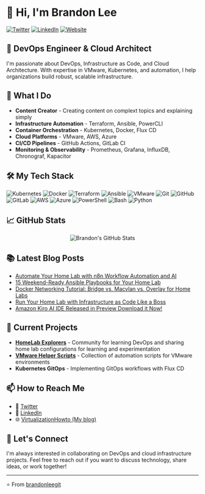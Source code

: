 # 👋 Hi, I'm Brandon Lee

[![Twitter](https://img.shields.io/twitter/follow/brandonlee?style=social)](https://twitter.com/vspinmaster)
[![LinkedIn](https://img.shields.io/badge/LinkedIn-Connect-blue)](https://www.linkedin.com/in/brandon-lee-vht/)
[![Website](https://img.shields.io/badge/Website-Visit-brightgreen)](https://www.virtualizationhowto.com)

## 💼 DevOps Engineer & Cloud Architect

I'm passionate about DevOps, Infrastructure as Code, and Cloud Architecture. With expertise in VMware, Kubernetes, and automation, I help organizations build robust, scalable infrastructure.

## 🚀 What I Do

- **Content Creator** - Creating content on complext topics and explaining simply
- **Infrastructure Automation** - Terraform, Ansible, PowerCLI
- **Container Orchestration** - Kubernetes, Docker, Flux CD
- **Cloud Platforms** - VMware, AWS, Azure
- **CI/CD Pipelines** - GitHub Actions, GitLab CI
- **Monitoring & Observability** - Prometheus, Grafana, InfluxDB, Chronograf, Kapacitor

## 🛠️ My Tech Stack

<p>
  <img alt="Kubernetes" src="https://img.shields.io/badge/-Kubernetes-326CE5?style=flat-square&logo=kubernetes&logoColor=white" />
  <img alt="Docker" src="https://img.shields.io/badge/-Docker-46a2f1?style=flat-square&logo=docker&logoColor=white" />
  <img alt="Terraform" src="https://img.shields.io/badge/-Terraform-7B42BC?style=flat-square&logo=terraform&logoColor=white" />
  <img alt="Ansible" src="https://img.shields.io/badge/-Ansible-EE0000?style=flat-square&logo=ansible&logoColor=white" />
  <img alt="VMware" src="https://img.shields.io/badge/-VMware-607078?style=flat-square&logo=vmware&logoColor=white" />
  <img alt="Git" src="https://img.shields.io/badge/-Git-F05032?style=flat-square&logo=git&logoColor=white" />
  <img alt="GitHub" src="https://img.shields.io/badge/-GitHub-181717?style=flat-square&logo=github&logoColor=white" />
  <img alt="GitLab" src="https://img.shields.io/badge/-GitLab-FCA121?style=flat-square&logo=gitlab&logoColor=white" />
  <img alt="AWS" src="https://img.shields.io/badge/-AWS-232F3E?style=flat-square&logo=amazon-aws&logoColor=white" />
  <img alt="Azure" src="https://img.shields.io/badge/-Azure-0089D6?style=flat-square&logo=microsoft-azure&logoColor=white" />
  <img alt="PowerShell" src="https://img.shields.io/badge/-PowerShell-5391FE?style=flat-square&logo=powershell&logoColor=white" />
  <img alt="Bash" src="https://img.shields.io/badge/-Bash-4EAA25?style=flat-square&logo=gnu-bash&logoColor=white" />
  <img alt="Python" src="https://img.shields.io/badge/-Python-3776AB?style=flat-square&logo=python&logoColor=white" />
</p>

## 📈 GitHub Stats

<div align="center">
  <img src="https://github-readme-stats.vercel.app/api?username=brandonleegit&show_icons=true&count_private=true&theme=radical" alt="Brandon's GitHub Stats" />
</div>

## 📚 Latest Blog Posts

<!-- BLOG-POST-LIST:START -->
- [Automate Your Home Lab with n8n Workflow Automation and AI](https://www.virtualizationhowto.com/2025/07/automate-your-home-lab-with-n8n-workflow-automation-and-ai/)
- [15 Weekend-Ready Ansible Playbooks for Your Home Lab](https://www.virtualizationhowto.com/2025/07/15-weekend-ready-ansible-playbooks-for-your-home-lab/)
- [Docker Networking Tutorial: Bridge vs. Macvlan vs. Overlay for Home Labs](https://www.virtualizationhowto.com/2025/07/docker-networking-tutorial-bridge-vs-macvlan-vs-overlay-for-home-labs/)
- [Run Your Home Lab with Infrastructure as Code Like a Boss](https://www.virtualizationhowto.com/2025/07/run-your-home-lab-with-infrastructure-as-code-like-a-boss/)
- [Amazon Kiro AI IDE Released in Preview Download it Now!](https://www.virtualizationhowto.com/2025/07/amazon-kiro-ai-ide-released-in-preview-download-it-now/)
<!-- BLOG-POST-LIST:END -->

## 🌱 Current Projects

- [**HomeLab Explorers**](https://www.skool.com/homelabexplorers/about?ref=25f64c297b724689ae81c7dd30ba2c21) - Community for learning DevOps and sharing home lab configurations for learning and experimentation
- [**VMware Helper Scripts**](https://github.com/brandonleegit/vmware-helper-scripts) - Collection of automation scripts for VMware environments
- **Kubernetes GitOps** - Implementing GitOps workflows with Flux CD

## 📫 How to Reach Me

- 💬 [Twitter](https://twitter.com/vspinmaster)
- 👔 [LinkedIn](https://www.linkedin.com/in/brandon-lee-vht/)
- 🌐 [VirtualizationHowto (My blog)](https://www.virtualizationhowto.com)

## 🤝 Let's Connect

I'm always interested in collaborating on DevOps and cloud infrastructure projects. Feel free to reach out if you want to discuss technology, share ideas, or work together!

---

⭐️ From [brandonleegit](https://github.com/brandonleegit)
